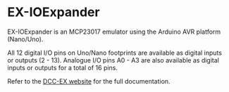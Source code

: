 # EX-IOExpander

EX-IOExpander is an MCP23017 emulator using the Arduino AVR platform (Nano/Uno).

All 12 digital I/O pins on Uno/Nano footprints are available as digital inputs or outputs (2 - 13).
Analogue I/O pins A0 - A3 are also available as digital inputs or outputs for a total of 16 pins.

Refer to the [DCC-EX website](https://dcc-ex.com) for the full documentation.